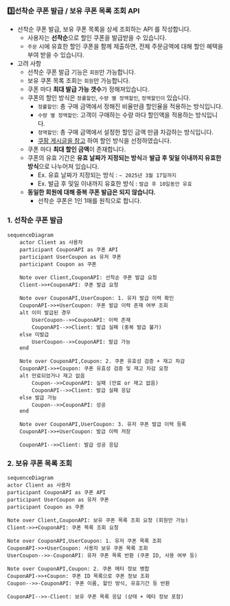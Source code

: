 ### 3️⃣**선착순 쿠폰 발급 / 보유 쿠폰 목록 조회 API**

- 선착순 쿠폰 발급, 보유 쿠폰 목록을 상세 조회하는 API 를 작성합니다.
    - 사용자는 **선착순**으로 할인 쿠폰을 발급받을 수 있습니다.
    - `주문` 시에 유효한 할인 쿠폰을 함께 제출하면, 전체 주문금액에 대해 할인 혜택을 부여 받을 수 있습니다.
- 고려 사항
    - 선착순 쿠폰 발급 기능은 `회원`만 가능합니다.
    - 보유 쿠폰 목록 조회는 `회원`만 가능합니다.
    - 쿠폰 마다 **최대 발급 가능 갯수**가 정해져있습니다.
    - 쿠폰의 할인 방식은 `정률할인`, `수량 별 정액할인`, `정액할인이` 있습니다.
        - `정률할인`: 총 구매 금액에서 정해진 비율만큼 할인율을 적용하는 방식입니다.
        - `수량 별 정액할인`: 고객이 구매하는 수량 마다 할인액을 적용하는 방식입니다.
        - `정액할인`: 총 구매 금액에서 설정한 할인 금액 만큼 차감하는 방식입니다.
        - [쿠팡 게시글을 참고](https://marketplace.coupangcorp.com/s/blog/sales-news-20210709-MC2WAHAP5EURB4JDFL7YHDATRDNA) 하여 할인 방식을 선정하였습니다.
    - 쿠폰 마다 **최대 할인 금액**이 존재합니다.
    - 쿠폰의 유효 기간은 **유효 날짜가 지정되는 방식**과 **발급 후 및일 이내까지 유효한 방식**으로 나누어져 있습니다.
        - Ex. 유효 날짜가 지정되는 방식 :  `~ 2025년 3월 17일까지`
        - Ex. 발급 후 및일 이내까지 유효한 방식 :  `발급 후 10일동안 유효`
    - **동일한 회원에 대해 중복 쿠폰 발급은 되지 않습니다.** 
      - 선착순 쿠폰은 1인 1매를 원칙으로 합니다.
### 1. 선착순 쿠폰 발급
```mermaid
sequenceDiagram
    actor Client as 사용자
    participant CouponAPI as 쿠폰 API
    participant UserCoupon as 유저 쿠폰
    participant Coupon as 쿠폰

    Note over Client,CouponAPI: 선착순 쿠폰 발급 요청
    Client->>+CouponAPI: 쿠폰 발급 요청

    Note over CouponAPI,UserCoupon: 1. 유저 발급 이력 확인
    CouponAPI->>+UserCoupon: 쿠폰 발급 이력 존재 여부 조회
    alt 이미 발급된 경우
        UserCoupon-->>CouponAPI: 이력 존재
        CouponAPI-->>Client: 발급 실패 (중복 발급 불가)
    else 미발급
        UserCoupon-->>CouponAPI: 발급 가능
    end

    Note over CouponAPI,Coupon: 2. 쿠폰 유효성 검증 + 재고 차감
    CouponAPI->>+Coupon: 쿠폰 유효성 검증 및 재고 차감 요청
    alt 만료되었거나 재고 없음
        Coupon-->>CouponAPI: 실패 (만료 or 재고 없음)
        CouponAPI-->>Client: 발급 실패 응답
    else 발급 가능
        Coupon-->>CouponAPI: 성공
    end

    Note over CouponAPI,UserCoupon: 3. 유저 쿠폰 발급 이력 등록
    CouponAPI->>+UserCoupon: 발급 이력 저장

    CouponAPI-->>Client: 발급 성공 응답
```

### 2. 보유 쿠폰 목록 조회
```mermaid
sequenceDiagram
actor Client as 사용자
participant CouponAPI as 쿠폰 API
participant UserCoupon as 유저 쿠폰
participant Coupon as 쿠폰

Note over Client,CouponAPI: 보유 쿠폰 목록 조회 요청 (회원만 가능)
Client->>+CouponAPI: 쿠폰 목록 조회 요청

Note over CouponAPI,UserCoupon: 1. 유저 쿠폰 목록 조회
CouponAPI->>+UserCoupon: 사용자 보유 쿠폰 목록 조회
UserCoupon-->>-CouponAPI: 유저 쿠폰 목록 반환 (쿠폰 ID, 사용 여부 등)

Note over CouponAPI,Coupon: 2. 쿠폰 메타 정보 병합
CouponAPI->>+Coupon: 쿠폰 ID 목록으로 쿠폰 정보 조회
Coupon-->>-CouponAPI: 쿠폰 이름, 할인 방식, 유효기간 등 반환

CouponAPI-->>-Client: 보유 쿠폰 목록 응답 (상태 + 메타 정보 포함)

```
